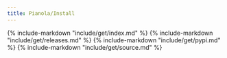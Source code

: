 ```yaml
---
title: Pianola/Install
---
```


{% include-markdown "include/get/index.md" %}
{% include-markdown "include/get/releases.md" %}
{% include-markdown "include/get/pypi.md" %}
{% include-markdown "include/get/source.md" %}
